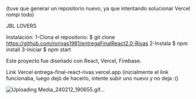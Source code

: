 (tuve que generar un repositorio nuevo, ya que intentando solucionar Vercel rompi todo)

JBL LOVERS

Instalación:
1-Clona el repositorio:
$ git clone https://github.com/rorivas1981/entregaFinalReact2.0-Rivas
2-Instala
$ npm install
3-Iniciar
$ npm start

Este proyecto fue diseñado con React, Vercel, Firebase.

Link Vercel
entrega-final-react-rivas.vercel.app
(inicialmente el link funcionaba, luego dejó de hacerlo, intente subir uno nuevo y no deja :()

![Uploading Media_240212_190655.gif…]()
